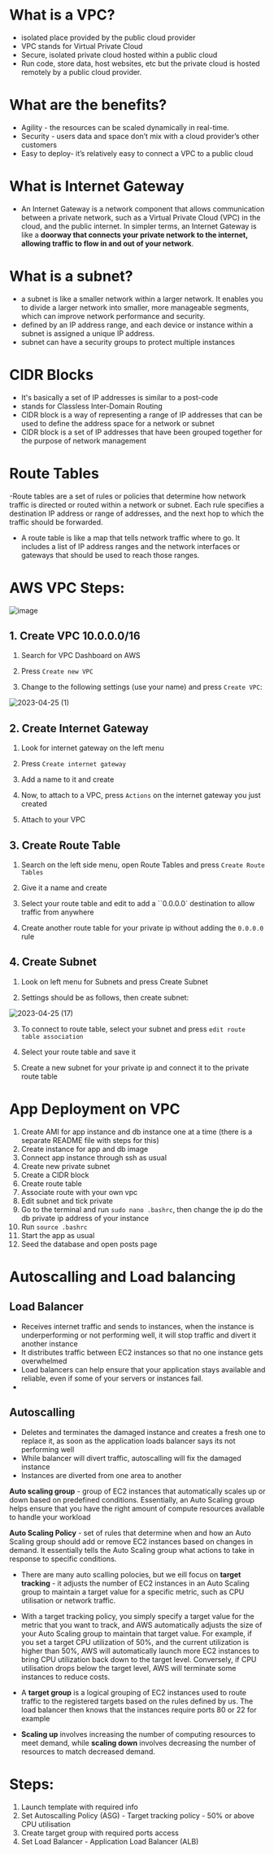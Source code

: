 # What is a VPC?

- isolated place provided by the public cloud provider 
- VPC stands for Virtual Private Cloud
- Secure, isolated private cloud hosted within a public cloud
- Run code, store data, host websites, etc but the private cloud is hosted remotely by a public cloud provider.

# What are the benefits?

- Agility - the resources can be scaled dynamically in real-time.
- Security - users data and space don’t mix with a cloud provider’s other customers
- Easy to deploy- it’s relatively easy to connect a VPC to a public cloud

# What is Internet Gateway

- An Internet Gateway is a network component that allows communication between a private network, such as a Virtual Private Cloud (VPC) in the cloud, and the public internet.
In simpler terms, an Internet Gateway is like a **doorway that connects your private network to the internet, allowing traffic to flow in and out of your network**.

# What is a subnet?

-  a subnet is like a smaller network within a larger network. It enables you to divide a larger network into smaller, more manageable segments, which can improve network performance and security.
- defined by an IP address range, and each device or instance within a subnet is assigned a unique IP address.
- subnet can have a security groups to protect multiple instances

# CIDR Blocks

- It's basically a set of IP addresses is similar to a post-code
- stands for Classless Inter-Domain Routing
- CIDR block is a way of representing a range of IP addresses that can be used to define the address space for a network or subnet
- CIDR block is a set of IP addresses that have been grouped together for the purpose of network management

# Route Tables

-Route tables are a set of rules or policies that determine how network traffic is directed or routed within a network or subnet. Each rule specifies a destination IP address or range of addresses, and the next hop to which the traffic should be forwarded.
- A route table is like a map that tells network traffic where to go. It includes a list of IP address ranges and the network interfaces or gateways that should be used to reach those ranges.

# AWS VPC Steps:

![image](https://user-images.githubusercontent.com/129942042/234410926-f0d59eee-0359-4e18-8a15-406179d0668f.png)

## 1. Create VPC 10.0.0.0/16

1. Search for VPC Dashboard on AWS

2. Press `Create new VPC`

3. Change to the following settings (use your name) and press `Create VPC`:

![2023-04-25 (1)](https://user-images.githubusercontent.com/129942042/234411788-cd9cea33-adf9-4e1f-b0a9-0dff5811c504.png)

## 2. Create Internet Gateway

1. Look for internet gateway on the left menu

2. Press `Create internet gateway`

3. Add a name to it and create

4. Now, to attach to a VPC, press `Actions` on the internet gateway you just created

5. Attach to your VPC

## 3. Create Route Table

1. Search on the left side menu, open Route Tables and press `Create Route Tables`

2. Give it a name and create

3. Select your route table and edit to add a ``0.0.0.0` destination to allow traffic from anywhere

4. Create another route table for your private ip without adding the `0.0.0.0` rule

## 4. Create Subnet

1. Look on left menu for Subnets and press Create Subnet

2. Settings should be as follows, then create subnet:

![2023-04-25 (17)](https://user-images.githubusercontent.com/129942042/234415191-014f0476-5dd0-48e3-9ed6-b60fe2f8a562.png)

3. To connect to route table, select your subnet and press `edit route table association`

4. Select your route table and save it

5. Create a new subnet for your private ip and connect it to the private route table

# App Deployment on VPC

1. Create AMI for app instance and db instance one at a time (there is a separate README file with steps for this)
2. Create instance for app and db image
3. Connect app instance through ssh as usual
4. Create new private subnet
5. Create a CIDR block
6. Create route table
7. Associate route with your own vpc
8. Edit subnet and tick private
9. Go to the terminal and run `sudo nano .bashrc`, then change the ip do the db private ip address of your instance
10. Run `source .bashrc`
11. Start the app as usual
12. Seed the database and open posts page 

# Autoscalling and Load balancing

## Load Balancer
- Receives internet traffic and sends to instances, when the instance is underperforming or not performing well,  it will stop traffic and divert it another instance
- It distributes traffic between EC2 instances so that no one instance gets overwhelmed
- Load balancers can help ensure that your application stays available and reliable, even if some of your servers or instances fail.
- 
## Autoscalling

- Deletes and terminates the damaged instance and creates a fresh one to replace it, as soon as the application loads balancer says its not performing well
- While balancer will divert traffic, autoscalling will fix the damaged instance
- Instances are diverted from one area to another

**Auto scaling group** - group of EC2 instances that automatically scales up or down based on predefined conditions. Essentially, an Auto Scaling group helps ensure that you have the right amount of compute resources available to handle your workload

**Auto Scaling Policy** - set of rules that determine when and how an Auto Scaling group should add or remove EC2 instances based on changes in demand. It essentially tells the Auto Scaling group what actions to take in response to specific conditions.

- There are many auto scalling polocies, but we eill focus on **target tracking** - it adjusts the number of EC2 instances in an Auto Scaling group to maintain a target value for a specific metric, such as CPU utilisation or network traffic.

- With a target tracking policy, you simply specify a target value for the metric that you want to track, and AWS automatically adjusts the size of your Auto Scaling group to maintain that target value. For example, if you set a target CPU utilization of 50%, and the current utilization is higher than 50%, AWS will automatically launch more EC2 instances to bring CPU utilization back down to the target level. Conversely, if CPU utilisation drops below the target level, AWS will terminate some instances to reduce costs.

- A **target group** is a logical grouping of EC2 instances used to route traffic to the registered targets based on the rules defined by us. The load balancer then knows that the instances require ports 80 or 22 for example

- **Scaling up** involves increasing the number of computing resources to meet demand, while **scaling down** involves decreasing the number of resources to match decreased demand.


# Steps:
1. Launch template with required info
2. Set Autoscalling Policy (ASG) - Target tracking policy - 50% or above CPU utilisation
3. Create target group with required ports access
4. Set Load Balancer - Application Load Balancer (ALB)

